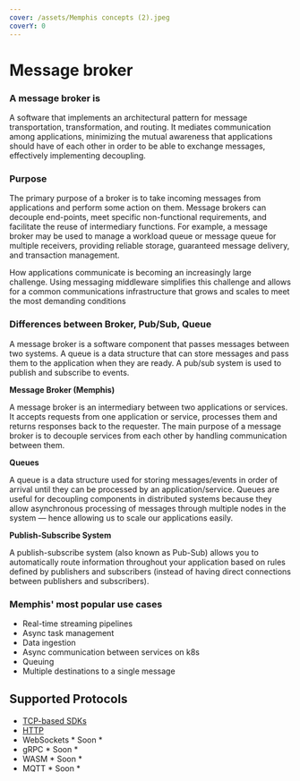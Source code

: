 ```yaml
---
cover: /assets/Memphis concepts (2).jpeg
coverY: 0
---
```


# Message broker

### A message broker is&#x20;

A software that implements an architectural pattern for message transportation, transformation, and routing. It mediates communication among applications, minimizing the mutual awareness that applications should have of each other in order to be able to exchange messages, effectively implementing decoupling.

### Purpose&#x20;

The primary purpose of a broker is to take incoming messages from applications and perform some action on them. Message brokers can decouple end-points, meet specific non-functional requirements, and facilitate the reuse of intermediary functions. For example, a message broker may be used to manage a workload queue or message queue for multiple receivers, providing reliable storage, guaranteed message delivery, and transaction management.

How applications communicate is becoming an increasingly large challenge. Using messaging middleware simplifies this challenge and allows for a common communications infrastructure that grows and scales to meet the most demanding conditions

### Differences between Broker, Pub/Sub, Queue

A message broker is a software component that passes messages between two systems. A queue is a data structure that can store messages and pass them to the application when they are ready. A pub/sub system is used to publish and subscribe to events.

**Message Broker (Memphis)**

A message broker is an intermediary between two applications or services. It accepts requests from one application or service, processes them and returns responses back to the requester. The main purpose of a message broker is to decouple services from each other by handling communication between them.

**Queues**

A queue is a data structure used for storing messages/events in order of arrival until they can be processed by an application/service. Queues are useful for decoupling components in distributed systems because they allow asynchronous processing of messages through multiple nodes in the system — hence allowing us to scale our applications easily.

**Publish-Subscribe System**

A publish-subscribe system (also known as Pub-Sub) allows you to automatically route information throughout your application based on rules defined by publishers and subscribers (instead of having direct connections between publishers and subscribers).

### Memphis' most popular use cases&#x20;

* Real-time streaming pipelines
* Async task management
* Data ingestion
* Async communication between services on k8s
* Queuing
* Multiple destinations to a single message

## Supported Protocols

* [TCP-based SDKs](broken-reference)
* [HTTP](https://github.com/memphisdev/memphis-http-proxy)
* WebSockets \* Soon \*
* gRPC \* Soon \*
* WASM \* Soon \*
* MQTT \* Soon \*
